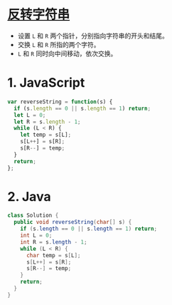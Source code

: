 # [反转字符串](https://leetcode-cn.com/problems/reverse-string/)

- 设置 `L` 和 `R` 两个指针，分别指向字符串的开头和结尾。
- 交换 `L` 和 `R` 所指的两个字符。
- `L` 和 `R` 同时向中间移动，依次交换。

# 1. JavaScript

```js
var reverseString = function(s) {
  if (s.length == 0 || s.length == 1) return;
  let L = 0;
  let R = s.length - 1;
  while (L < R) {
    let temp = s[L];
    s[L++] = s[R];
    s[R--] = temp;
  }
  return;
};
```

# 2. Java

```java
class Solution {
  public void reverseString(char[] s) {
    if (s.length == 0 || s.length == 1) return;
    int L = 0;
    int R = s.length - 1;
    while (L < R) {
      char temp = s[L];
      s[L++] = s[R];
      s[R--] = temp;
    }
    return;
  }
}
```
